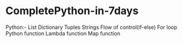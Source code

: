 # CompletePython-in-7days
Python:-
 List
 Dictionary
 Tuples
 Strings
 Flow of control(if-else)
 For loop
 Python function
 Lambda function
 Map function
